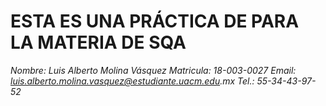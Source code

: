 # ESTA ES UNA PRÁCTICA DE PARA LA MATERIA DE SQA
_Nombre: Luis Alberto Molina Vásquez_
_Matricula: 18-003-0027_
_Email: luis.alberto.molina.vasquez@estudiante.uacm.edu.mx_
_Tel.: 55-34-43-97-52_

